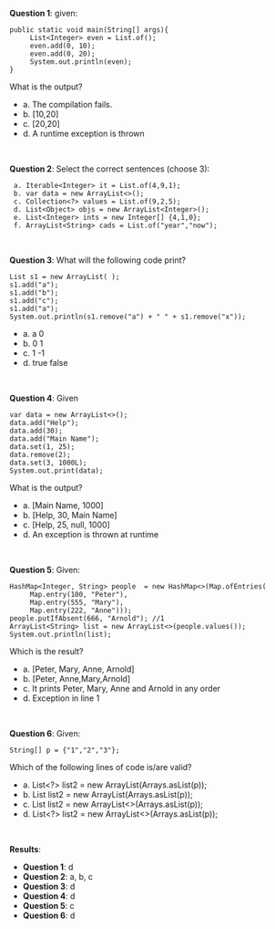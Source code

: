**Question 1**: given:

```
public static void main(String[] args){
     List<Integer> even = List.of();
     even.add(0, 10);
     even.add(0, 20);
     System.out.println(even);
}
```

What is the output?

- a. The compilation fails.
- b. [10,20]
- c. [20,20]
- d. A runtime exception is thrown

<br>

**Question 2**: Select the correct sentences (choose 3):

```
 a. Iterable<Integer> it = List.of(4,9,1);
 b. var data = new ArrayList<>();
 c. Collection<?> values = List.of(9,2,5);
 d. List<Object> objs = new ArrayList<Integer>();
 e. List<Integer> ints = new Integer[] {4,1,0};
 f. ArrayList<String> cads = List.of("year","now");
```

<br>

**Question 3**: What will the following code print?

```
List s1 = new ArrayList( );
s1.add("a");
s1.add("b");
s1.add("c");
s1.add("a");
System.out.println(s1.remove("a") + " " + s1.remove("x"));
```

- a. a 0
- b. 0 1
- c. 1 -1
- d. true false

<br>

**Question 4**: Given

```
var data = new ArrayList<>();
data.add("Help");
data.add(30);
data.add("Main Name");
data.set(1, 25);
data.remove(2);
data.set(3, 1000L);
System.out.print(data);
```

What is the output?

- a. [Main Name, 1000]
- b. [Help, 30, Main Name]
- c. [Help, 25, null, 1000]
- d. An exception is thrown at runtime

<br>

**Question 5**: Given:

```
HashMap<Integer, String> people  = new HashMap<>(Map.ofEntries(
     Map.entry(100, "Peter"),
     Map.entry(555, "Mary"),
     Map.entry(222, "Anne")));
people.putIfAbsent(666, "Arnold"); //1
ArrayList<String> list = new ArrayList<>(people.values());
System.out.println(list);
```

Which is the result?

- a. [Peter, Mary, Anne, Arnold]
- b. [Peter, Anne,Mary,Arnold]
- c. It prints Peter, Mary, Anne and Arnold in any order
- d. Exception in line 1

<br>

**Question 6**: Given:

```
String[] p = {"1","2","3"};
```

Which of the following lines of code is/are valid?

- a. List<?> list2 = new ArrayList<Integer>(Arrays.asList(p));
- b. List<Integer> list2 = new ArrayList<Integer>(Arrays.asList(p));
- c. List<Integer> list2 = new ArrayList<>(Arrays.asList(p));
- d. List<?> list2 = new ArrayList<>(Arrays.asList(p));

<br>

**Results**:

- **Question 1**: d
- **Question 2**: a, b, c
- **Question 3**: d
- **Question 4**: d
- **Question 5**: c
- **Question 6**: d
